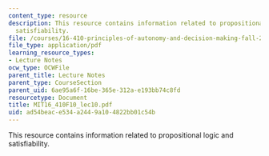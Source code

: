 ```yaml
---
content_type: resource
description: This resource contains information related to propositional logic and
  satisfiability.
file: /courses/16-410-principles-of-autonomy-and-decision-making-fall-2010/ad54beace534a2449a104822bb01c54b_MIT16_410F10_lec10.pdf
file_type: application/pdf
learning_resource_types:
- Lecture Notes
ocw_type: OCWFile
parent_title: Lecture Notes
parent_type: CourseSection
parent_uid: 6ae95a6f-16be-365e-312a-e193bb74c8fd
resourcetype: Document
title: MIT16_410F10_lec10.pdf
uid: ad54beac-e534-a244-9a10-4822bb01c54b
---
```

This resource contains information related to propositional logic and satisfiability.

